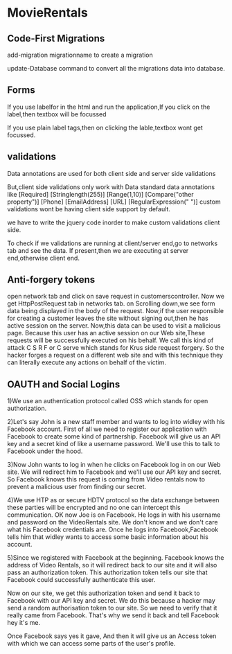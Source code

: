 # MovieRentals

Code-First Migrations
----------------------

add-migration migrationname to create a migration 

update-Database command to convert all the migrations data into database.

Forms
-----
If you use labelfor in the html and run the application,If you click on the label,then textbox will be focussed

If you use plain label tags,then on clicking the lable,textbox wont get focussed.

validations
-----------
Data annotations are used for both client side and server side validations

But,client side validations only work with Data standard data annotations like 
[Required]
[Stringlength(255)]
[Range(1,10)]
[Compare("other property")]
[Phone]
[EmailAddress]
[URL]
[RegularExpression("   ")]
custom validations wont be having client side support by default.

we have to write the jquery code inorder to make custom validations client side.

To check if we validations are running at client/server end,go to networks tab and see the data.
If present,then we are executing at server end,otherwise client end.

Anti-forgery tokens
--------------------
open network tab and click on save request in customerscontroller.
Now we get HttpPostRequest tab in networks tab.
on Scrolling down,we see form data being displayed in the body of the request.
Now,if the user responsible for creating a customer leaves the site without signing out,then he has active session on the server. 
Now,this data can be used to visit a malicious page. 
Because this user has an active session on our Web site,These requests will be successfully executed on his behalf.
We call this kind of attack C S R F or C serve which stands for Krus side request forgery.
So the hacker forges a request on a different web site and with this technique they can literally execute
any actions on behalf of the victim.


OAUTH and Social Logins
-----------------------
1)We use an authentication protocol called OSS which stands for open authorization.

2)Let's say John is a new staff member and wants to log into widley with his Facebook account.
First of all we need to register our application with Facebook to create some kind of partnership.
Facebook will give us an API key and a secret kind of like a username password.
We'll use this to talk to Facebook under the hood.

3)Now John wants to log in when he clicks on Facebook log in on our Web site.
We will redirect him to Facebook and we'll use our API key and secret.
So Facebook knows this request is coming from Video rentals now to prevent a malicious user from finding our secret.

4)We use HTP as or secure HDTV protocol so the data exchange between these parties will be encrypted and
no one can intercept this communication.
OK now Joe is on Facebook.
He logs in with his username and password on the VideoRentals site.
We don't know and we don't care what his Facebook credentials are.
Once he logs into Facebook,Facebook tells him that widley wants to access some basic information about
his account.

5)Since we registered with Facebook at the beginning.
Facebook knows the address of Video Rentals, so it will redirect back to our site and it will also pass an
authorization token. This authorization token tells our site that Facebook could successfully authenticate
this user.

Now on our site, we get this authorization token and send it back to Facebook with our API key and secret.
We do this because a hacker may send a random authorisation token to our site.
So we need to verify that it really came from Facebook.
That's why we send it back and tell Facebook hey it's me.

Once Facebook says yes it gave,
And then it will give us an Access token with which we can access some parts of the user's
profile.


